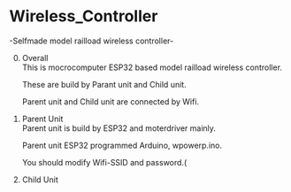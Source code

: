 # Wireless_Controller

-Selfmade model railload wireless controller-

0. Overall<br>
   This is mocrocomputer ESP32 based model railload wireless controller. <p>
   These are build by Parant unit and Child unit.<p>
   Parent unit and Child unit are connected by Wifi.<p>

1. Parent Unit<br>
   Parent unit is build by ESP32 and moterdriver mainly.<p>
   Parent unit ESP32 programmed Arduino, wpowerp.ino.<p>
   You should modify Wifi-SSID and password.(<p>

4. Child Unit
   
